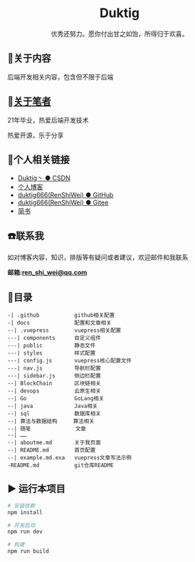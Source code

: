 <h1 align="center"> Duktig </h1>
<p align="center">优秀还努力。愿你付出甘之如饴，所得归于欢喜。</p>

## :pencil:关于内容

后端开发相关内容，包含但不限于后端



## :speak_no_evil:[关于笔者](./docs/aboutme.md)

21年毕业，热爱后端开发技术

热爱开源，乐于分享



## :link:个人相关链接

* [Duktig丶 ● CSDN](https://blog.csdn.net/qq_42937522?spm=1000.2115.3001.5343)
* [个人博客](https://www.duktig.cn/)
* [duktig666(RenShiWei) ● GitHub](https://github.com/duktig666)
* [duktig666(RenShiWei) ● Gitee](https://gitee.com/duktig666)
* [简书](https://www.jianshu.com/u/421632ec0dc8)



## :phone:联系我

如对博客内容，知识，排版等有疑问或者建议，欢迎邮件和我联系

**邮箱:ren_shi_wei@qq.com**



## :bookmark_tabs:目录

```
-| .github           github相关配置
-| docs              配置和文章相关
--| .vuepress        vuepress相关配置
---| components      自定义组件
---| public          静态文件
---| styles          样式配置
---| config.js       vuepress核心配置文件
---| nav.js          导航栏配置
---| sidebar.js      侧边栏配置
--| BlockChain       区块链相关
--| devops           云原生相关
--| Go               GoLang相关
--| java             Java相关
--| sql              数据库相关
--| 算法与数据结构     算法相关
--| 随笔              文章
--| ……
--| aboutme.md       关于我页面
--| README.md        首页配置
--| example.md.exa   vuepress文章写法示例
-README.md           git仓库README
```



##  ▶︎ 运行本项目

```sh
# 安装依赖
npm install

# 开发启动
npm run dev

# 构建
npm run build
```

